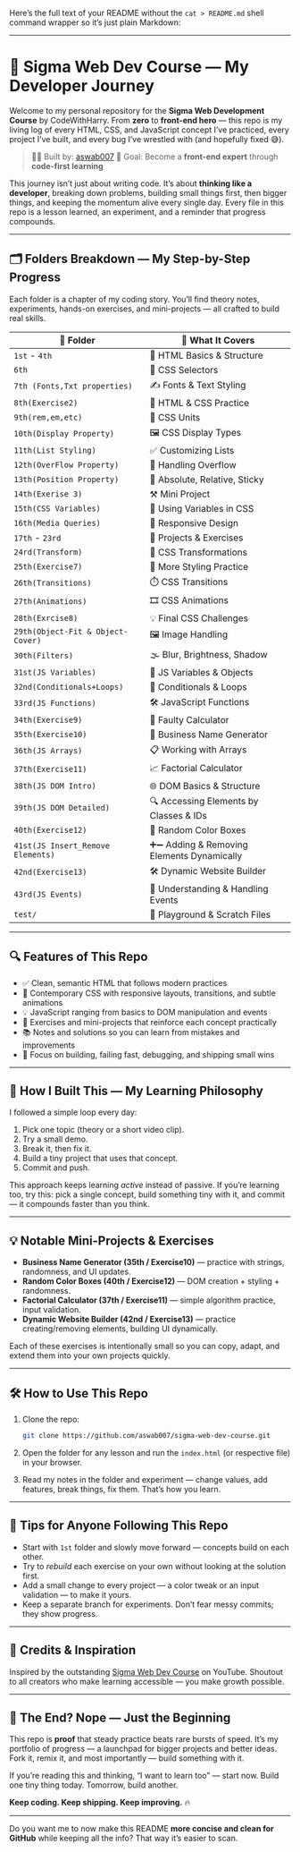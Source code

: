 Here’s the full text of your README without the `cat > README.md` shell command wrapper so it’s just plain Markdown:

---

# 🚀 Sigma Web Dev Course — My Developer Journey

Welcome to my personal repository for the **Sigma Web Development Course** by CodeWithHarry.
From **zero** to **front-end hero** — this repo is my living log of every HTML, CSS, and JavaScript concept I’ve practiced, every project I’ve built, and every bug I’ve wrestled with (and hopefully fixed 😅).

> 👨‍💻 Built by: [aswab007](https://github.com/aswab007)
> 🎯 Goal: Become a **front-end expert** through **code-first learning**

This journey isn’t just about writing code. It’s about **thinking like a developer**, breaking down problems, building small things first, then bigger things, and keeping the momentum alive every single day. Every file in this repo is a lesson learned, an experiment, and a reminder that progress compounds.

---

## 🗂️ Folders Breakdown — My Step-by-Step Progress

Each folder is a chapter of my coding story. You’ll find theory notes, experiments, hands-on exercises, and mini-projects — all crafted to build real skills.

| 📁 Folder                         | 📌 What It Covers                         |
| --------------------------------- | ----------------------------------------- |
| `1st` - `4th`                     | 🧱 HTML Basics & Structure                |
| `6th`                             | 🎯 CSS Selectors                          |
| `7th (Fonts,Txt properties)`      | ✍️ Fonts & Text Styling                   |
| `8th(Exercise2)`                  | 🧪 HTML & CSS Practice                    |
| `9th(rem,em,etc)`                 | 📏 CSS Units                              |
| `10th(Display Property)`          | 🖼️ CSS Display Types                     |
| `11th(List Styling)`              | ✅ Customizing Lists                       |
| `12th(OverFlow Property)`         | 🧩 Handling Overflow                      |
| `13th(Position Property)`         | 📍 Absolute, Relative, Sticky             |
| `14th(Exerise 3)`                 | ⚒️ Mini Project                           |
| `15th(CSS Variables)`             | 🔁 Using Variables in CSS                 |
| `16th(Media Queries)`             | 📱 Responsive Design                      |
| `17th` - `23rd`                   | 🔨 Projects & Exercises                   |
| `24rd(Transform)`                 | 🔄 CSS Transformations                    |
| `25th(Exercise7)`                 | 🎨 More Styling Practice                  |
| `26th(Transitions)`               | ⏱️ CSS Transitions                        |
| `27th(Animations)`                | 🎞️ CSS Animations                        |
| `28th(Exrcise8)`                  | 💡 Final CSS Challenges                   |
| `29th(Object-Fit & Object-Cover)` | 🖼️ Image Handling                        |
| `30th(Filters)`                   | 🌫️ Blur, Brightness, Shadow              |
| `31st(JS Variables)`              | 🧠 JS Variables & Objects                 |
| `32nd(Conditionals+Loops)`        | 🔁 Conditionals & Loops                   |
| `33rd(JS Functions)`              | 🛠️ JavaScript Functions                  |
| `34th(Exercise9)`                 | 🧮 Faulty Calculator                      |
| `35th(Exercise10)`                | 🏢 Business Name Generator                |
| `36th(JS Arrays)`                 | 📋 Working with Arrays                    |
| `37th(Exercise11)`                | 📈 Factorial Calculator                   |
| `38th(JS DOM Intro)`              | 🌐 DOM Basics & Structure                 |
| `39th(JS DOM Detailed)`           | 🔍 Accessing Elements by Classes & IDs    |
| `40th(Exercise12)`                | 🎨 Random Color Boxes                     |
| `41st(JS Insert_Remove Elements)` | ➕➖ Adding & Removing Elements Dynamically |
| `42nd(Exercise13)`                | 🛠️ Dynamic Website Builder               |
| `43rd(JS Events)`                 | 🎯 Understanding & Handling Events        |
| `test/`                           | 🧪 Playground & Scratch Files             |

---

## 🔍 Features of This Repo

* ✅ Clean, semantic HTML that follows modern practices
* 🎨 Contemporary CSS with responsive layouts, transitions, and subtle animations
* 💡 JavaScript ranging from basics to DOM manipulation and events
* 🧩 Exercises and mini-projects that reinforce each concept practically
* 📚 Notes and solutions so you can learn from mistakes and improvements
* 🚀 Focus on building, failing fast, debugging, and shipping small wins

---

## 🌱 How I Built This — My Learning Philosophy

I followed a simple loop every day:

1. Pick one topic (theory or a short video clip).
2. Try a small demo.
3. Break it, then fix it.
4. Build a tiny project that uses that concept.
5. Commit and push.

This approach keeps learning *active* instead of passive. If you’re learning too, try this: pick a single concept, build something tiny with it, and commit — it compounds faster than you think.

---

## 💡 Notable Mini-Projects & Exercises

* **Business Name Generator (35th / Exercise10)** — practice with strings, randomness, and UI updates.
* **Random Color Boxes (40th / Exercise12)** — DOM creation + styling + randomness.
* **Factorial Calculator (37th / Exercise11)** — simple algorithm practice, input validation.
* **Dynamic Website Builder (42nd / Exercise13)** — practice creating/removing elements, building UI dynamically.

Each of these exercises is intentionally small so you can copy, adapt, and extend them into your own projects quickly.

---

## 🛠️ How to Use This Repo

1. Clone the repo:

   ```bash
   git clone https://github.com/aswab007/sigma-web-dev-course.git
   ```
2. Open the folder for any lesson and run the `index.html` (or respective file) in your browser.
3. Read my notes in the folder and experiment — change values, add features, break things, fix them. That’s how you learn.

---

## 🌟 Tips for Anyone Following This Repo

* Start with `1st` folder and slowly move forward — concepts build on each other.
* Try to *rebuild* each exercise on your own without looking at the solution first.
* Add a small change to every project — a color tweak or an input validation — to make it yours.
* Keep a separate branch for experiments. Don’t fear messy commits; they show progress.

---

## 🙌 Credits & Inspiration

Inspired by the outstanding [Sigma Web Dev Course](https://www.youtube.com/@CodeWithHarry) on YouTube.
Shoutout to all creators who make learning accessible — you make growth possible.

---

## 🏁 The End? Nope — Just the Beginning

This repo is **proof** that steady practice beats rare bursts of speed.
It’s my portfolio of progress — a launchpad for bigger projects and better ideas. Fork it, remix it, and most importantly — build something with it.

If you’re reading this and thinking, “I want to learn too” — start now. Build one tiny thing today. Tomorrow, build another.

**Keep coding. Keep shipping. Keep improving.** 🔥

---

Do you want me to now make this README **more concise and clean for GitHub** while keeping all the info? That way it’s easier to scan.
